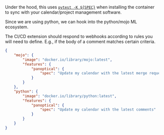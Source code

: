 Under the hood, this uses [`pytest -K ${SPEC}`](https://gitlab.com/public-rant/feature-starter/-/blob/main/src/panoptical/install.sh?ref_type=heads#L7) when installing the container to sync with your calendar/project management software.

Since we are using python, we can hook into the python/mojo ML ecosystem.

The CI/CD extension should respond to webhooks according to rules you will need to define. E.g., if the body of a comment matches certain criteria.

```json
{
    "mojo": {
        "image": "docker.io/library/mojo:latest",
        "features": {
            "panoptical": {
                "spec": "Update my calendar with the latest merge requests"
            }
        }
    },
    "python": {
        "image": "docker.io/library/python:latest",
        "features": {
            "panoptical": {
                "spec": "Update my calendar with the latest comments"
            }
        }
    }
}
```